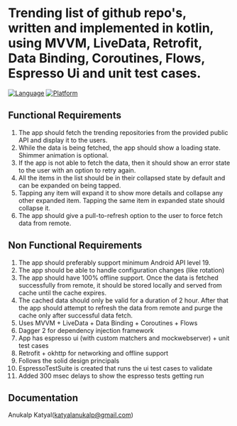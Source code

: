 
# Trending list of github repo's, written and implemented in kotlin, using  MVVM, LiveData, Retrofit, Data Binding, Coroutines, Flows, Espresso Ui and unit test cases.

[![Language](https://img.shields.io/badge/Language-Kotlin-orange)](https://kotlinlang.org/)
[![Platform](https://img.shields.io/badge/Platform-Android-brightgreen)](https://developer.android.com/docs)

## Functional Requirements
1. The app should fetch the trending repositories from the provided public API and display it to the
users.
2. While the data is being fetched, the app should show a loading state. Shimmer animation is
optional.
3. If the app is not able to fetch the data, then it should show an error state to the user with an
option to retry again.
4. All the items in the list should be in their collapsed state by default and can be expanded on
being tapped.
5. Tapping any item will expand it to show more details and collapse any other expanded item.
Tapping the same item in expanded state should collapse it.
6. The app should give a pull-to-refresh option to the user to force fetch data from remote.

## Non Functional Requirements
1. The app should preferably support minimum Android API level 19.
2. The app should be able to handle configuration changes (like rotation)
3. The app should have 100% offline support. Once the data is fetched successfully from remote, it
should be stored locally and served from cache until the cache expires.
4. The cached data should only be valid for a duration of 2 hour. After that the app should attempt
to refresh the data from remote and purge the cache only after successful data fetch.
5. Uses MVVM + LiveData + Data Binding + Coroutines + Flows
6. Dagger 2 for dependency injection framework
7. App has espresso ui (with custom matchers and mockwebserver) + unit test cases
8. Retrofit + okhttp for networking and offline support
9. Follows the solid design principals
10. EspressoTestSuite is created that runs the ui test cases to validate 
11. Added 300 msec delays to show the espresso tests getting run

## Documentation
Anukalp Katyal(katyalanukalp@gmail.com)
